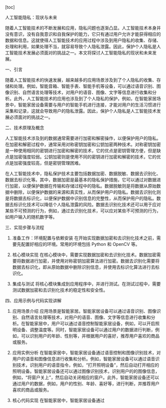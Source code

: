 
[toc]                    
                
                
人工智能隐私：现状与未来

随着人工智能技术的不断发展和应用，隐私问题也逐渐凸显。人工智能技术本身并没有意识，没有自我意识和自我保护的能力，它只有通过用户允许才能获得相应的数据和信息。这就使得人工智能技术的应用过程中涉及到用户隐私的收集、存储、处理和利用，如果处理不当，就容易导致个人隐私泄露。因此，保护个人隐私是人工智能技术发展必须面对的挑战之一。本文将探讨人工智能隐私的现状和未来发展。

一、引言

随着人工智能技术的快速发展，越来越多的应用场景涉及到了个人隐私的收集、存储和处理。例如，智能音箱、智能手表、智能手机等设备，可以通过语音识别、图像识别、自然语言处理等技术，对用户的语音、图像、文字等信息进行收集和分析。此外，人工智能技术的应用也涉及到了个人隐私的保护，例如，在智能家居场景中，智能家居设备需要与用户的智能手机进行连接，才能对用户的生活习惯进行采集和记录，这就会导致用户的隐私泄露。因此，保护个人隐私是人工智能技术发展必须面对的挑战之一。

二、技术原理及概念

人工智能技术涉及到的数据通常需要进行加密和解密操作，以便保护用户的隐私。在加密和解密过程中，通常采用对称密钥加密和公钥加密两种技术。对称密钥加密是一种使用相同的密钥进行加密和解密的技术，它的优点是密钥管理方便，但是缺点是加密强度较弱。公钥加密则是使用不同的密钥进行加密和解密的技术，它的优点是加密强度较高，但是密钥管理困难。

在人工智能技术中，隐私保护技术主要包括数据加密、数据脱敏、数据去识别化、数据去标识化等。其中，数据加密是最基本的隐私保护措施，它可以通过对数据进行加密，以便保护数据在传输和存储过程中的隐私。数据脱敏则是将数据从原始数据中删除，以便保护数据的来源和真实性，从而保护用户的隐私。数据去识别化则是将数据去标识化，以便保护数据中识别信息的完整性，从而保护用户的隐私。数据去标识化技术可以降低个人隐私泄露的风险。数据去识别化技术还可以用于应对某些不可预测的行为，例如，通过去识别化技术，可以应对某些不可预测的行为，如用户输入的随机数字等。


三、实现步骤与流程

1. 准备工作：环境配置与依赖安装
在开始实现数据加密和去识别化技术之前，需要先配置好相应的环境。常用的环境包括 Python 和 OpenCV 等。

2. 核心模块实现
在核心模块中，需要实现数据加密和去识别化技术。数据加密需要将数据进行加密，并使用对称密钥加密算法进行加密。数据去识别化需要将数据去标识化，即从原始数据中删除识别信息，并使用去标识化算法进行去标识化。

3. 集成与测试
将核心模块集成到应用程序中，并进行测试。在测试过程中，需要测试数据加密和去识别化技术的稳定性和安全性。

四、应用示例与代码实现讲解

1. 应用场景介绍
应用场景是智能家居。智能家居设备可以通过语音识别、图像识别、自然语言处理等技术，对用户的语音、图像、文字等信息进行收集和分析。在智能家居中，用户可以通过语音控制智能家居设备，例如，可以开启照明设备、调整温度等。同时，智能家居设备可以通过用户的数据进行判断，例如，可以识别用户的年龄、性别等，并根据用户的喜好，推荐用户喜欢的商品或服务。

2. 应用实例分析
在智能家居中，智能家居设备通过语音控制和图像识别技术，对用户的语音和图像信息进行收集和分析。例如，智能家居设备可以通过语音识别技术，识别用户的语音指令，例如，“打开照明设备”，然后自动打开相应的照明设备。智能家居设备还可以通过图像识别技术，识别用户的的图像信息，例如，“将窗户关上”，然后自动关闭相应的窗户。此外，智能家居设备还可以通过用户的数据，例如，用户的性别、年龄、喜好等，进行判断，并推荐用户喜欢的商品或服务。

3. 核心代码实现
在智能家居中，智能家居设备通过

